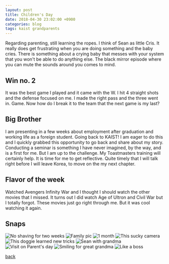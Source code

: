 ```yaml
---
layout: post
title: Children's Day
date: 2018-04-30 23:02:00 +0900
categories: blog
tags: kaist grandparents
---
```


Regarding parenting, still learning the ropes. I think of Sean as little Cris. It really does get frustrating when you are doing something and the baby cries. There is something about a crying baby that messes with your system that you won't be able to do anything else. The black mirror episode where you can mute the sounds around you comes to mind.

## Win no. 2

It was the best game I played and it came with the W. I hit 4 straight shots and the defense focused on me. I made the right pass and the three went in. Game. Now how do I break it to the team that the next game is my last?

## Big Brother

I am presenting in a few weeks about employment after graduation and working life as a foreign student. Going back to KAIST! I am eager to do this and I quickly grabbed this opportunity to go back and share about my story. Conducting a seminar is something I have never imagined, by the way, and is a first for me. But I am up to the challenge. My Toastmasters training will certainly help. It is time for me to get reflective. Quite timely that I will talk right before I will leave Korea, to move on the my next chapter.

## Flavor of the week

Watched Avengers Infinity War and I thought I should watch the other movies that I missed. It turns out I did watch Age of Ultron and Civil War but I totally forgot. These movies just go right through me. But it was cool watching it again.

## Snaps

![](/assets/img/1804/20180430-rugged.jpg "No shaving for two weeks")
![](/assets/img/1804/20180430-fampic.jpg "Family pic")
![](/assets/img/1804/20180430-onemonth.jpg "1 month")
![](/assets/img/1805/20180505-pepper.jpg "This sucky camera")
![](/assets/img/1805/20180505-newtricks.jpg "This doggie learned new tricks")
![](/assets/img/1805/20180504-seanwithgrandma.jpg "Sean with grandma")
![](/assets/img/1805/20180506-generations.jpg "Visit on Parent's day")
![](/assets/img/1805/20180506-greatgrandma.jpg "Smiling for great grandma")
![](/assets/img/1805/20180504-boss.jpg "Like a boss")

[back](/blog)
